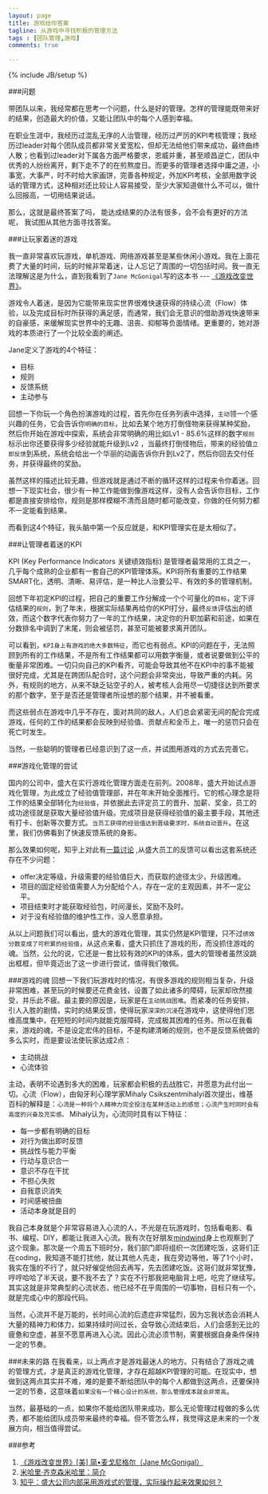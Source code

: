 ```yaml
---
layout: page
title: 游戏给你答案
tagline: 从游戏中寻找积极的管理方法
tags : [团队管理,游戏]
comments: true

---
```

{% include JB/setup %}

###问题

带团队以来，我经常都在思考一个问题，什么是好的管理。怎样的管理能既带来好的结果，创造最大的价值，又能让团队中的每个人感到幸福。

在职业生涯中，我经历过混乱无序的人治管理，经历过严厉的KPI考核管理；我经历过leader对每个团队成员都非常关爱宽松，但却无法给他们带来成功，最终曲终人散；也看到过leader对下属各方面严格要求，恩威并重，甚至顺昌逆亡，团队中优秀的人纷纷离开，剩下走不了的在煎熬度日。而更多的管理者选择中庸之道，小事宽，大事严，时不时给大家画饼，完善各种规定，外加KPI考核，全部用数字说话的管理方式，这种相对还比较让人容易接受，至少大家知道做什么不可以，做什么回报高，一切用结果说话。

那么，这就是最终答案了吗， 能达成结果的办法有很多，会不会有更好的方法呢， 我试图从其他方面寻找答案。
<!--summary-->

###让玩家着迷的游戏

我一直非常喜欢玩游戏，单机游戏、网络游戏甚至是某些休闲小游戏。我在上面花费了大量的时间，玩的时候非常着迷，让人忘记了周围的一切包括时间。我一直无法理解这是为什么，直到我看到了`Jane McGonigal`写的这本书 --- [《游戏改变世界》](http://book.douban.com/subject/10828002/)。

游戏令人着迷，是因为它能带来现实世界很难快速获得的持续心流（Flow）体验，以及完成目标时所获得的满足感，而通常，我们会无意识的借助游戏快速带来的自豪感，来缓解现实世界中的无趣、沮丧、抑郁等负面情绪。更重要的，她对游戏的本质进行了一个比较全面的阐述。

Jane定义了游戏的4个特征：

- 目标
- 规则
- 反馈系统
- 主动参与

回想一下你玩一个角色扮演游戏的过程，首先你在任务列表中选择，`主动`领一个感兴趣的任务，它会告诉你`明确的目标`，比如去某个地方打倒怪物来获得某种奖励，然后你开始在游戏中探索，系统会非常明确的用比如Lv1 - 85.6%这样的数字`规则`标示出你还要获得多少经验就能升级到Lv2 ，当最终打倒怪物后，带来的经验值`立即反馈`到系统，系统会给出一个华丽的动画告诉你升到Lv2了，然后你回去交付任务，并获得最终的奖励。

虽然这样的描述比较无趣，但游戏就是通过不断的循环这样的过程来令你着迷。回想一下现实社会，很少有一种工作能做到像游戏这样，没有人会告诉你目标，工作都是直接安排给你，规则是那样模糊不清而且随时都可能改变，你做的任何努力都不一定能看到结果。

而看到这4个特征，我头脑中第一个反应就是，和KPI管理实在是太相似了。

###让管理者着迷的KPI

KPI (Key Performance Indicators 关键绩效指标) 是管理者最常用的工具之一，几乎每个成熟的企业都有一套自己的KPI管理体系。KPI将所有重要的工作结果SMART化，透明、清晰、易评估，是一种比人治要公平、有效的多的管理机制。

回想下年初定KPI的过程，把自己的重要工作分解成一个个可量化的`目标`，定下评估结果的`规则`，到了年末，根据实际结果再给你的KPI打分，最终`反馈`评估出的绩效，而这个数字代表你努力了一年的工作结果，决定你的升职加薪和前途，如果在分数排名中调到了末尾，则会被惩罚，甚至可能被要求离开团队。

可以看到，`KPI身上有游戏的绝大多数特征`，而它也有弱点。KPI的问题在于，无法照顾到所有的工作结果，不是所有工作结果都可以用数字衡量，或者说要做到公平的衡量非常困难。一切只向自己的KPI看齐，可能会导致其他不在KPI中的事不能被很好完成，尤其是在跨团队配合时，这个问题会非常突出，导致严重的内耗。另外，有规则的地方，从来不缺乏钻空子的人，被考核人会用尽一切捷径达到所要求的那个数字，至于是否还是管理者所设想的那个结果，并不被看重。

而这些弱点在游戏中几乎不存在，面对共同的敌人，人们总会紧密无间的配合完成游戏，任何的工作的结果都会反映到经验值、贡献点和金币上，唯一的惩罚只会在死亡时发生。

当然，一些聪明的管理者已经意识到了这一点，并试图用游戏的方式去完善它。

###游戏化管理的尝试

国内的公司中，盛大在实行游戏化管理方面走在前列。2008年，盛大开始试点游戏化管理，为此成立了经验值管理部，并在年末开始全面推行。它的核心理念是将工作的结果全部转化为`经验值`，并依据此去评定员工的晋升、加薪、奖金，员工的成功途径就是获取大量经验值升级。完成项目是获得经验值的最主要手段，其他还有打卡、创新等次要方式。`当员工获得的经验值达到晋级要求时，系统自动晋升`。在这里，我们仿佛看到了快速反馈系统的身影。

那么效果如何呢，知乎上对此有[一篇讨论](http://www.zhihu.com/question/20009459) ,从盛大员工的反馈可以看出这套系统还存在不少问题：

- offer决定等级，升级需要的经验值巨大，而获取的途径太少，升级困难。
- 项目的固定经验值需要人为分配给个人，存在一定的主观因素，并不一定公平。
- 项目结束时才能获取经验包，时间漫长，奖励不及时。
- 对于没有经验值的维护性工作，没人愿意承担。

从以上问题我们可以看出，盛大的游戏化管理，其实仍然是KPI管理，只不过`绩效分数变成了可积累的经验值`，从这点来看，盛大只抓住了游戏的形，而没抓住游戏的魂。当然，公允的说，它还是一套比较有效的KPI的体系，盛大的管理者虽然没跳出框框，但毕竟迈出了这一步进行尝试，值得我们敬佩。

###游戏的魂
回想一下我们玩游戏时的情况，有很多游戏的规则相当复杂，升级非常困难，甚至玩的时候要还花费金钱，设置了如此诸多的障碍，玩家却欣然接受，并乐此不疲。最主要的原因是，玩家是在`主动挑战困难`。而紧凑的任务安排，引人入胜的剧情，实时的结果反馈，使得玩家`深深的沉浸`在游戏中，这使得他们思维高度集中，在短短的时间内就能克服障碍，完成极其困难的任务。所以在我看来，游戏的魂，不是设定宏伟的目标，不是构建清晰的规则，也不是反馈系统做的多么实时，而是要设法使玩家达成2点：

- 主动挑战
- 心流体验

主动，表明不论遇到多大的困难，玩家都会积极的去战胜它，并愿意为此付出一切。心流（Flow），由匈牙利心理学家Mihaly Csikszentmihalyi首次提出，维基百科的解释是：`心流是一种将个人精神力完全投注在某种活动上的感觉；心流产生时同时会有高度的兴奋及充实感。` Mihaly认为，心流同时具有以下特征：

- 每一步都有明确的目标
- 对行为做出即时反馈
- 挑战性与能力平衡
- 行动与意识合一
- 意识不存在干扰
- 不担心失败
- 自我意识消失
- 时间感被扭曲
- 活动本身就是目的

我自己本身就是个非常容易进入心流的人，不光是在玩游戏时，包括看电影、看书、编程、DIY，都能让我进入心流。我有次在好朋友[mindwind](http://mindwind.me/)身上也观察到了这个现象。那次是一个周五下班时分，我们部门即将组织一次团建吃饭，这哥们正在coding，我知道不能打扰他，就让其他人先走，我在旁边等他，等了1个小时，我实在饿的不行了，就只好催促他回去再写，先去团建吃饭。这哥们就非常犹豫，哼哼哈哈了半天说，要不我不去了？实在不行那我把电脑背上吧，吃完了继续写。其实这就是非常典型的心流状态，他已经不在乎周围的一切事物，目标只有一个，就是完成心中的那段代码。

当然，心流并不是万能的，长时间心流的后遗症非常猛烈，因为忘我状态会消耗人大量的精神力和体力，如果持续时间过长，会导致心流结束后，人们会感到无比的疲惫和空虚，甚至不愿意再进入心流。因此心流必须节制，需要根据自身条件保持一定的节奏。

###未来的路
在我看来，以上两点才是游戏最迷人的地方。只有结合了游戏之魂的管理方式，才是真正的游戏化管理，才存在超越KPI管理的可能。在现实中，想做到这两点其实并不难，难的是要不断给团队中的每个人都做到这两点，还要保持一定的节奏，这意味着`如果没有一个精心设计的系统，那么管理成本就会非常高`。 

当然，最基础的一点，如果你不能给团队带来成功，那么无论管理过程做的多么优秀，都不能给团队成员带来最终的幸福。但不管怎么样，我觉得这是未来的一个发展方向，相当值得尝试。

###参考
1. [《游戏改变世界》[美] 简•麦戈尼格尔（Jane McGonigal） ](http://book.douban.com/subject/10828002/)
2. [米哈里·齐克森米哈里：简介](http://www.ch.pursuit-of-happiness.org/history-of-happiness/mihaly-csikszentmihalyi-introduction/)
3. [知乎：盛大公司内部采用游戏式的管理，实际操作起来效果如何？](http://www.zhihu.com/question/20009459)